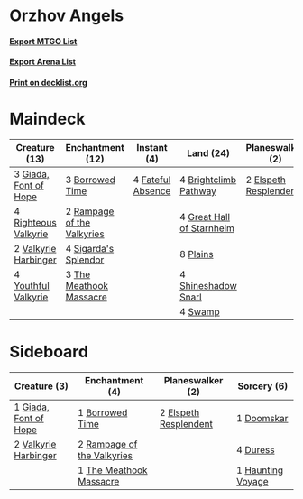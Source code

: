 # Orzhov Angels

#### [Export MTGO List](../collection/Orzhov%20Angels/Orzhov%20Angels.txt)
#### [Export Arena List](../collection/Orzhov%20Angels/Orzhov%20Angels_arena.txt)
#### [Print on decklist.org](http://decklist.org/?deckmain=3%09Borrowed%20Time%0A4%09Brightclimb%20Pathway%0A3%09Doomskar%0A2%09Elspeth%20Resplendent%0A4%09Fateful%20Absence%0A3%09Giada,%20Font%20of%20Hope%0A4%09Great%20Hall%20of%20Starnheim%0A2%09Haunting%20Voyage%0A8%09Plains%0A2%09Rampage%20of%20the%20Valkyries%0A4%09Righteous%20Valkyrie%0A4%09Shineshadow%20Snarl%0A4%09Sigarda's%20Splendor%0A4%09Swamp%0A3%09The%20Meathook%20Massacre%0A2%09Valkyrie%20Harbinger%0A4%09Youthful%20Valkyrie&deckside=1%09Borrowed%20Time%0A1%09Doomskar%0A4%09Duress%0A2%09Elspeth%20Resplendent%0A1%09Giada,%20Font%20of%20Hope%0A1%09Haunting%20Voyage%0A2%09Rampage%20of%20the%20Valkyries%0A1%09The%20Meathook%20Massacre%0A2%09Valkyrie%20Harbinger)
# Maindeck

|                                         Creature (13)                                          |                                          Enchantment (12)                                           |                                        Instant (4)                                         |                                             Land (24)                                              |                                        Planeswalker (2)                                        |                                        Sorcery (5)                                         |
|------------------------------------------------------------------------------------------------|-----------------------------------------------------------------------------------------------------|--------------------------------------------------------------------------------------------|----------------------------------------------------------------------------------------------------|------------------------------------------------------------------------------------------------|--------------------------------------------------------------------------------------------|
|3 [Giada, Font of Hope](http://gatherer.wizards.com/Pages/Card/Details.aspx?multiverseid=555215)|3 [Borrowed Time](http://gatherer.wizards.com/Pages/Card/Details.aspx?multiverseid=534759)           |4 [Fateful Absence](http://gatherer.wizards.com/Pages/Card/Details.aspx?multiverseid=534774)|4 [Brightclimb Pathway](http://gatherer.wizards.com/Pages/Card/Details.aspx?multiverseid=491911)    |2 [Elspeth Resplendent](http://gatherer.wizards.com/Pages/Card/Details.aspx?multiverseid=555212)|3 [Doomskar](http://gatherer.wizards.com/Pages/Card/Details.aspx?multiverseid=503613)       |
|4 [Righteous Valkyrie](http://gatherer.wizards.com/Pages/Card/Details.aspx?multiverseid=503630) |2 [Rampage of the Valkyries](http://gatherer.wizards.com/Pages/Card/Details.aspx?multiverseid=506935)|                                                                                            |4 [Great Hall of Starnheim](http://gatherer.wizards.com/Pages/Card/Details.aspx?multiverseid=503878)|                                                                                                |2 [Haunting Voyage](http://gatherer.wizards.com/Pages/Card/Details.aspx?multiverseid=503707)|
|2 [Valkyrie Harbinger](http://gatherer.wizards.com/Pages/Card/Details.aspx?multiverseid=506916) |4 [Sigarda's Splendor](http://gatherer.wizards.com/Pages/Card/Details.aspx?multiverseid=534791)      |                                                                                            |8 [Plains](http://gatherer.wizards.com/Pages/Card/Details.aspx?multiverseid=439856)                 |                                                                                                |                                                                                            |
|4 [Youthful Valkyrie](http://gatherer.wizards.com/Pages/Card/Details.aspx?multiverseid=506924)  |3 [The Meathook Massacre](http://gatherer.wizards.com/Pages/Card/Details.aspx?multiverseid=534886)   |                                                                                            |4 [Shineshadow Snarl](http://gatherer.wizards.com/Pages/Card/Details.aspx?multiverseid=513764)      |                                                                                                |                                                                                            |
|                                                                                                |                                                                                                     |                                                                                            |4 [Swamp](http://gatherer.wizards.com/Pages/Card/Details.aspx?multiverseid=439858)                  |                                                                                                |                                                                                            |


# Sideboard

|                                          Creature (3)                                          |                                           Enchantment (4)                                           |                                        Planeswalker (2)                                        |                                        Sorcery (6)                                         |
|------------------------------------------------------------------------------------------------|-----------------------------------------------------------------------------------------------------|------------------------------------------------------------------------------------------------|--------------------------------------------------------------------------------------------|
|1 [Giada, Font of Hope](http://gatherer.wizards.com/Pages/Card/Details.aspx?multiverseid=555215)|1 [Borrowed Time](http://gatherer.wizards.com/Pages/Card/Details.aspx?multiverseid=534759)           |2 [Elspeth Resplendent](http://gatherer.wizards.com/Pages/Card/Details.aspx?multiverseid=555212)|1 [Doomskar](http://gatherer.wizards.com/Pages/Card/Details.aspx?multiverseid=503613)       |
|2 [Valkyrie Harbinger](http://gatherer.wizards.com/Pages/Card/Details.aspx?multiverseid=506916) |2 [Rampage of the Valkyries](http://gatherer.wizards.com/Pages/Card/Details.aspx?multiverseid=506935)|                                                                                                |4 [Duress](http://gatherer.wizards.com/Pages/Card/Details.aspx?multiverseid=14557)          |
|                                                                                                |1 [The Meathook Massacre](http://gatherer.wizards.com/Pages/Card/Details.aspx?multiverseid=534886)   |                                                                                                |1 [Haunting Voyage](http://gatherer.wizards.com/Pages/Card/Details.aspx?multiverseid=503707)|

